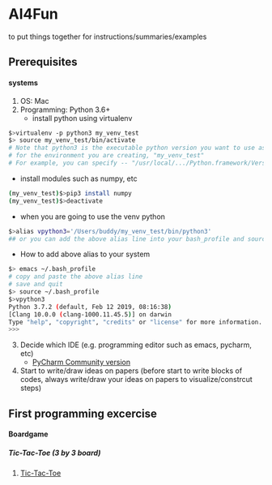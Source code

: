 
# AI4Fun
to put things together for instructions/summaries/examples

## Prerequisites
#### systems
1. OS: Mac
2. Programming: Python 3.6+
   - install python using virtualenv
```sh
$>virtualenv -p python3 my_venv_test
$> source my_venv_test/bin/activate
# Note that python3 is the executable python version you want to use as a default 
# for the environment you are creating, "my_venv_test"
# For example, you can specify -- "/usr/local/.../Python.framework/Versions/3.7/bin/python3" instead of python3
 ``` 
   - install modules such as numpy, etc
```sh
(my_venv_test)$>pip3 install numpy
(my_venv_test)$>deactivate
```
   - when you are going to use the venv python
```sh
$>alias vpython3='/Users/buddy/my_venv_test/bin/python3'
## or you can add the above alias line into your bash_profile and source
```
   - How to add above alias to your system
```sh
$> emacs ~/.bash_profile
# copy and paste the above alias line
# save and quit
$> source ~/.bash_profile
$>vpython3
Python 3.7.2 (default, Feb 12 2019, 08:16:38)
[Clang 10.0.0 (clang-1000.11.45.5)] on darwin
Type "help", "copyright", "credits" or "license" for more information.
>>>
```

3. Decide which IDE (e.g. programming editor such as emacs, pycharm, etc)
   - [PyCharm Community version](https://www.jetbrains.com/pycharm/)
4. Start to write/draw ideas on papers (before start to write blocks of codes, always write/draw your ideas on papers to visualize/constrcut steps)

## First programming excercise
#### Boardgame
##### Tic-Tac-Toe (3 by 3 board)
1. [Tic-Tac-Toe](boardGames/README.md)
